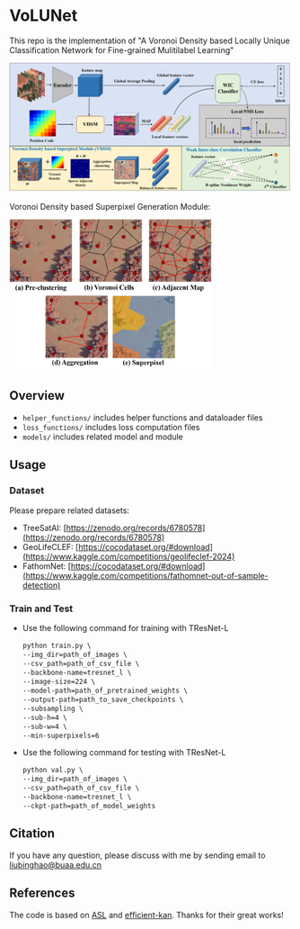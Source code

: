 # VoLUNet

This repo is the implementation of "A Voronoi Density based Locally Unique Classification Network for Fine-grained Mulitilabel Learning"

<p align="left">
  <img src="images/VoLUNet.png" width="720">
</p>

Voronoi Density based Superpixel Generation Module:

<p align="left">
  <img src="images/VDSM.png" width="360">
</p>

## Overview

+ `helper_functions/` includes helper functions and dataloader files
+ `loss_functions/` includes loss computation files
+ `models/` includes related model and module

## Usage

### Dataset

Please prepare related datasets: 

- TreeSatAI: [https://zenodo.org/records/6780578](https://zenodo.org/records/6780578)
- GeoLifeCLEF: [https://cocodataset.org/#download](https://www.kaggle.com/competitions/geolifeclef-2024)
- FathomNet: [https://cocodataset.org/#download](https://www.kaggle.com/competitions/fathomnet-out-of-sample-detection)

### Train and Test

+ Use the following command for training with TResNet-L

  ```
  python train.py \
  --img_dir=path_of_images \
  --csv_path=path_of_csv_file \
  --backbone-name=tresnet_l \
  --image-size=224 \
  --model-path=path_of_pretrained_weights \
  --output-path=path_to_save_checkpoints \
  --subsampling \
  --sub-h=4 \
  --sub-w=4 \
  --min-superpixels=6
  ```

+ Use the following command for testing with TResNet-L

  ```
  python val.py \
  --img_dir=path_of_images \
  --csv_path=path_of_csv_file \
  --backbone-name=tresnet_l \
  --ckpt-path=path_of_model_weights
  ```

## Citation

If you have any question, please discuss with me by sending email to liubinghao@buaa.edu.cn

## References

The code is based on [ASL](https://github.com/Alibaba-MIIL/ASL) and [efficient-kan](https://github.com/Blealtan/efficient-kan). Thanks for their great works!
